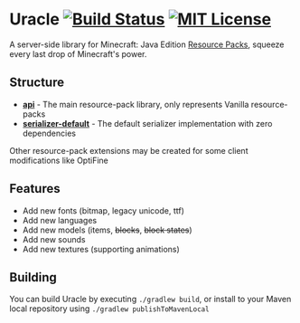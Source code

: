 # Uracle [![Build Status](https://img.shields.io/github/workflow/status/unnamed/uracle/build/main)]() [![MIT License](https://img.shields.io/badge/license-MIT-blue)](license.txt)
A server-side library for Minecraft: Java Edition [Resource Packs](https://minecraft.fandom.com/wiki/Resource_Pack), squeeze every last
drop of Minecraft's power.

## Structure
- [**api**](api) - The main resource-pack library, only represents Vanilla resource-packs
- [**serializer-default**](serializer-default) - The default serializer implementation with zero dependencies

Other resource-pack extensions may be created for some client
modifications like OptiFine

## Features
- Add new fonts (bitmap, legacy unicode, ttf)
- Add new languages
- Add new models (items, ~~blocks~~, ~~block states~~)
- Add new sounds
- Add new textures (supporting animations)

## Building
You can build Uracle by executing `./gradlew build`, or install to your Maven local repository
using `./gradlew publishToMavenLocal`